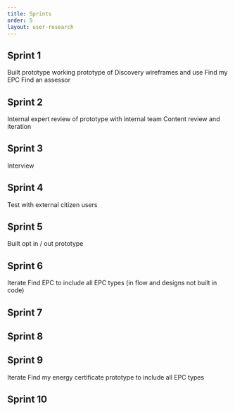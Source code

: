 ```yaml
---
title: Sprints 
order: 5
layout: user-research
---
```

## Sprint 1
Built prototype working prototype of Discovery wireframes and use
Find my EPC
Find an assessor

## Sprint 2
Internal expert review of prototype with internal team
Content review and iteration

## Sprint 3
Interview 


## Sprint 4
Test with external citizen users

## Sprint 5
Built opt in / out prototype

## Sprint 6
Iterate Find EPC to include all EPC types (in flow and designs not built in code)

## Sprint 7

## Sprint 8

## Sprint 9
Iterate Find my energy certificate prototype to include all EPC types 

## Sprint 10

